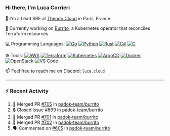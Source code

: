 ### Hi there, I'm Luca Corrieri

👋 I'm a Lead SRE at [Theodo Cloud](https://cloud.theodo.com/) in Paris, France.

🌯 Currently working on [Burrito](https://github.com/padok-team/burrito), a Kubernetes operator that reconciles Terraform resources.

💻 Programming Languages:
[![Go](https://img.shields.io/badge/Go-007d9c?style=flat-square&logo=go&logoColor=white)](#)
[![Python](https://img.shields.io/badge/Python-3b78a7.svg?style=flat-square&logo=python&logoColor=white)](#)
[![Rust](https://img.shields.io/badge/Rust-c14566?style=flat-square&logo=rust&logoColor=white)](#)
[![C#](https://img.shields.io/badge/C%23-1e9e25.svg?style=flat-square&logo=c%20sharp&logoColor=white)](#)
[![C](https://img.shields.io/badge/C-2570ae.svg?style=flat-square&logo=c&logoColor=white)](#)

⚙️ Tools:
[![AWS](https://img.shields.io/badge/AWS-232F3E?style=flat-square&logo=amazonaws&logoColor=white)](#)
[![Terraform](https://img.shields.io/badge/Terraform-7B42BC?style=flat-square&logo=terraform&logoColor=white)](#)
[![Kubernetes](https://img.shields.io/badge/Kubernetes-326CE5?style=flat-square&logo=kubernetes&logoColor=white)](#)
[![ArgoCD](https://img.shields.io/badge/ArgoCD-009485?style=flat-square&logo=argo&logoColor=white)](#)
[![Docker](https://img.shields.io/badge/Docker-2496ED?style=flat-square&logo=docker&logoColor=white)](#)
[![OpenStack](https://img.shields.io/badge/OpenStack-ED1944?style=flat-square&logo=openstack&logoColor=white)](#)
[![VS Code](https://img.shields.io/badge/VS%20Code-007ACC?style=flat-square&logo=visualstudiocode&logoColor=white)](#)

📫 Feel free to reach me on Discord: `luca.cloud`

---

### :zap: Recent Activity

<!--START_SECTION:activity-->
1. 🎉 Merged PR [#705](https://github.com/padok-team/burrito/pull/705) in [padok-team/burrito](https://github.com/padok-team/burrito)
2. 🔒 Closed issue [#699](https://github.com/padok-team/burrito/issues/699) in [padok-team/burrito](https://github.com/padok-team/burrito)
3. 🎉 Merged PR [#701](https://github.com/padok-team/burrito/pull/701) in [padok-team/burrito](https://github.com/padok-team/burrito)
4. 🎉 Merged PR [#702](https://github.com/padok-team/burrito/pull/702) in [padok-team/burrito](https://github.com/padok-team/burrito)
5. 🗣 Commented on [#605](https://github.com/padok-team/burrito/pull/605#issuecomment-3285109319) in [padok-team/burrito](https://github.com/padok-team/burrito)
<!--END_SECTION:activity-->
